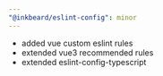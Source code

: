 ```yaml
---
"@inkbeard/eslint-config": minor
---
```


- added vue custom eslint rules
- extended vue3 recommended rules
- extended eslint-config-typescript
